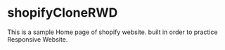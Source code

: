 # shopifyCloneRWD
This is a sample Home page of shopify website. built in order to practice Responsive Website. 
